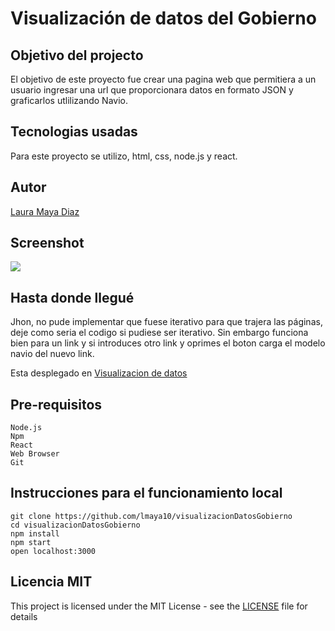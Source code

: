 # Visualización de datos del Gobierno 

## Objetivo del projecto 
El objetivo de este proyecto fue crear una pagina web que permitiera a un usuario ingresar una url que proporcionara datos en formato JSON y graficarlos utlilizando Navio. 

## Tecnologias usadas
Para este proyecto se utilizo, html, css, node.js y react. 

## Autor
[Laura Maya Diaz](https://lmaya10.github.io/PaginaPersonal/)

## Screenshot
![](https://raw.githubusercontent.com/lmaya10/visualizacionDatosGobierno/master/Screenshoot.PNG)

## Hasta donde llegué 
Jhon, no pude implementar que fuese iterativo para que trajera las páginas, deje como seria el codigo si pudiese ser iterativo. Sin embargo funciona bien para un link y si introduces otro link y oprimes el boton carga el modelo navio del nuevo link. 

Esta desplegado en [Visualizacion de datos](https://visualizaciondatos.herokuapp.com)

## Pre-requisitos 
```
Node.js
Npm
React
Web Browser
Git
```

## Instrucciones para el funcionamiento local

``` 
git clone https://github.com/lmaya10/visualizacionDatosGobierno
cd visualizacionDatosGobierno
npm install
npm start
open localhost:3000
```

## Licencia MIT
This project is licensed under the MIT License - see the [LICENSE](LICENSE) file for details
